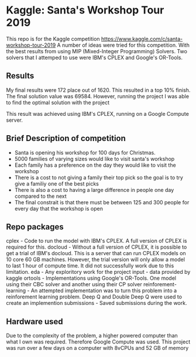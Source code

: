 # Kaggle: Santa's Workshop Tour 2019

This repo is for the Kaggle competition https://www.kaggle.com/c/santa-workshop-tour-2019
A number of ideas were tried for this competition. With the best results from using MIP (Mixed-Integer Programming) Solvers. Two solvers that I attemped to use were IBM's CPLEX and Google's OR-Tools.

## Results
My final results were 172 place out of 1620. This resulted in a top 10% finish. The final solution value was 69584. However, running the project I was able to find the optimal solution with the project

This result was achieved using IBM's CPLEX, running on a Google Compute server.

## Brief Description of competition
- Santa is opening his workshop for 100 days for Christmas.
- 5000 families of varying sizes would like to visit santa's workshop
- Each family has a preference on the day they would like to visit the workshop
- There is a cost to not giving a family their top pick so the goal is to try give a familiy one of the best picks
- There is also a cost to having a large difference in people one day compared to the next
- The final constrait is that there must be between 125 and 300 people for every day that the workshop is open

## Repo packages
cplex
	- Code to run the model with IBM's CPLEX. A full version of CPLEX is required for this.
docloud 
	- Without a full version of CPLEX, it is possible to get a trial of IBM's docloud. This is a server that can run CPLEX models on 10 core 60 GB machines. However, the trial version will only allow a model to last 1 hour of compute time. It did not successfully work due to this limitation.
eda 
	- Any exploritory work for the project
input 
	- data provided by kaggle
ortools 
	- Implementations using Google's OR-Tools. One model using their CBC solver and another using their CP solver
reinforement-learning 
	- An attempted implementation was to turn this problem into a reinforement learning problem. Deep Q and Double Deep Q were used to create an implemention
submissions 
	- Saved submissions during the work. 

## Hardware used
Due to the complexity of the problem, a higher powered computer than what I own was required. Therefore Google Compute was used. This project was run over a few days on a computer with 8vCPUs and 52 GB of memory
